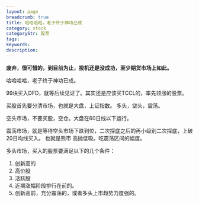 ```yaml
---
layout: page
breadcrumb: true
title: 哈哈哈哈，老子终于神功已成
category: stock
categoryStr: 股票
tags: 
keywords: 
description: 
---
```


**废弃，很可惜的，到目前为止，投机还是没成功，至少期货市场上如此。**

哈哈哈哈，老子终于神功已成。

99块买入DFD，就等后续见证了。其实还是应该买TCCL的，率先领涨的股票。

买股首先要分清市场，也就是大盘，上证指数。
多头，空头，震荡。

空头市场，不要买股，空仓。大盘在60日线以下运行。

震荡市场，就是等待空头市场下跌到位，二次探底之后的再小级别二次探底，上破20日均线买入。
也就是熊市 高抛低吸。吃震荡区间的幅度。

多头市场，买入的股票要满足以下的几个条件：

1. 创新高的
2. 高价股
3. 活跃股
4. 近期涨幅阶段排行在前的。
5. 创新高前，充分震荡的，或者多头上市趋势力度强的。



